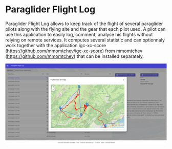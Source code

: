 # Paraglider Flight Log

Paraglider Flight Log  allows to keep track of the flight of several paraglider pilots along with the flying site and the gear that each pilot used. A pilot can use this application to easily log, comment, analyse his flights without relying on remote services. It computes several statistic and can optionnaly work together with the application igc-xc-score (https://github.com/mmomtchev/igc-xc-score) from mmomtchev (https://github.com/mmomtchev) that can be installed separately.

![A flight drawn on a map with its turnpoints](Images/FlightListWithMapScreenShot.png)
